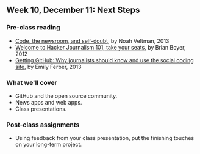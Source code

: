 ## Week 10, December 11: Next Steps

### Pre-class reading

- [Code, the newsroom, and self-doubt](http://veltman.tumblr.com/post/56132893301/code-the-newsroom-and-self-doubt), by Noah Veltman, 2013
- [Welcome to Hacker Journalism 101, take your seats](http://www.niemanlab.org/2012/09/brian-boyer-welcome-to-hacker-journalism-101-take-your-seats/), by Brian Boyer, 2012
- [Getting GitHub: Why journalists should know and use the social coding site](http://knightlab.northwestern.edu/2013/06/13/getting-github-why-journalists-should-know-and-use-the-social-coding-site/), by Emily Ferber, 2013

### What we'll cover

- GitHub and the open source community.
- News apps and web apps.
- Class presentations.

### Post-class assignments

- Using feedback from your class presentation, put the finishing touches on your long-term project.

